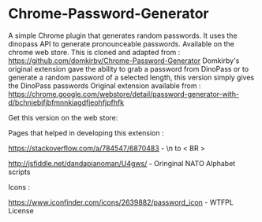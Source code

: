 # Chrome-Password-Generator
A simple Chrome plugin that generates random passwords. It uses the dinopass API to generate pronounceable passwords. Available on the chrome web store.
This is cloned and adapted from : https://github.com/domkirby/Chrome-Password-Generator
Domkirby's original extension gave the ability to grab a password from DinoPass or to generate a random password of a selected length, this version simply gives the DinoPass passwords
Original extension available from : https://chrome.google.com/webstore/detail/password-generator-with-d/bchnjebifjbfmnnkiagdfjeohfjpfhfk

Get this version on the web store: 



Pages that helped in developing this extension :

https://stackoverflow.com/a/784547/6870483 - \n to < BR >

http://jsfiddle.net/dandapianoman/U4gws/ - Oringinal NATO Alphabet scripts

Icons : 

https://www.iconfinder.com/icons/2639882/password_icon - WTFPL License

